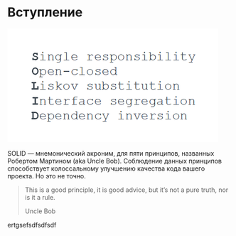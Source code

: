 # Вступление

![SOLID &#x2014; &#x43C;&#x43D;&#x435;&#x43C;&#x43E;&#x43D;&#x438;&#x447;&#x435;&#x441;&#x43A;&#x438;&#x439; &#x430;&#x43A;&#x440;&#x43E;&#x43D;&#x438;&#x43C;](.gitbook/assets/image.png)

SOLID — мнемонический акроним, для пяти принципов, названных Робертом Мартином \(aka Uncle Bob\). Соблюдение данных принципов способствует колоссальному улучшению качества кода вашего проекта. Но это не точно.

> This is a good principle, it is good advice, but it’s not a pure truth, nor is it a rule.
>
> Uncle Bob

ertgsefsdfsdfsdf

